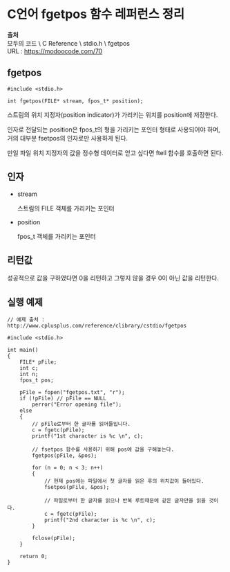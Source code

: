 # C언어 fgetpos 함수 레퍼런스 정리
  
**출처**  
모두의 코드 \ C Reference \ stdio.h \ fgetpos  
URL : https://modoocode.com/70  
  
## fgetpos
  
    #include <stdio.h>

    int fgetpos(FILE* stream, fpos_t* position);
  
스트림의 위치 지정자(position indicator)가 가리키는 위치를 position에 저장한다.  
  
인자로 전달되는 position은 fpos_t의 형을 가리키는 포인터 형태로 사용되어야 하며, 거의 대부분 fsetpos의 인자로만 사용하게 된다.  
  
만일 파일 위치 지정자의 값을 정수형 데이터로 얻고 싶다면 ftell 함수를 호출하면 된다.  
  
## 인자
  
- stream
  
    스트림의 FILE 객체를 가리키는 포인터
  
- position
  
    fpos_t 객체를 가리키는 포인터
  
## 리턴값
  
성공적으로 값을 구하였다면 0을 리턴하고 그렇지 않을 경우 0이 아닌 값을 리턴한다.  
  
## 실행 예제
  
    // 예제 출처 : http://www.cplusplus.com/reference/clibrary/cstdio/fgetpos

    #include <stdio.h>

    int main()
    {
        FILE* pFile;
        int c;
        int n;
        fpos_t pos;

        pFile = fopen("fgetpos.txt", "r");
        if (!pFile) // pFile == NULL
            perror("Error opening file");
        else
        {
            // pFile로부터 한 글자를 읽어들입니다.
            c = fgetc(pFile);
            printf("1st character is %c \n", c);
            
            // fsetpos 함수를 사용하기 위해 pos에 값을 구해놓는다.
            fgetpos(pFile, &pos);

            for (n = 0; n < 3; n++)
            {
                // 현제 pos에는 파일에서 첫 글자를 읽은 후의 위치값이 들어있다.
                fsetpos(pFile, &pos);

                // 파일로부터 한 글자를 읽으나 반복 루트때문에 같은 글자만을 읽을 것이다.
                c = fgetc(pFile);
                printf("2nd character is %c \n", c);
            }

            fclose(pFile);
        }

        return 0;
    }